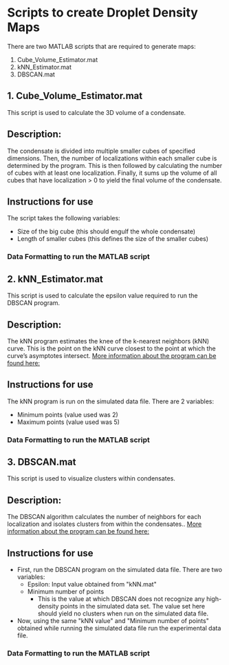 # Scripts to create Droplet Density Maps
There are two MATLAB scripts that are required to generate maps:
1. Cube_Volume_Estimator.mat
2. kNN_Estimator.mat
3. DBSCAN.mat

## 1. Cube_Volume_Estimator.mat
This script is used to calculate the 3D volume of a condensate. 

## Description:
The condensate is divided into multiple smaller cubes of specified dimensions. Then, the number of localizations within each smaller cube is determined by the program. This is then followed by calculating the number of cubes with at least one localization. Finally, it sums up the volume of all cubes that have localization > 0 to yield the final volume of the condensate. 

## Instructions for use
The script takes the following variables:
- Size of the big cube (this should engulf the whole condensate)
- Length of smaller cubes (this defines the size of the smaller cubes)

### Data Formatting to run the MATLAB script


## 2. kNN_Estimator.mat
This script is used to calculate the epsilon value required to run the DBSCAN program. 

## Description:
The kNN program estimates the knee of the k-nearest neighbors (kNN) curve. This is the point on the kNN curve closest to the point at which the curve’s asymptotes intersect. [More information about the program can be found here:](https://www.mathworks.com/help/radar/ref/clusterdbscan.clusterdbscan.estimateepsilon.html)  

## Instructions for use
The kNN program is run on the simulated data file. There are 2 variables:
- Minimum points (value used was 2)
- Maximum points (value used was 5)

### Data Formatting to run the MATLAB script

## 3. DBSCAN.mat
This script is used to visualize clusters within condensates.  

## Description:
The DBSCAN algorithm calculates the number of neighbors for each localization and isolates clusters from within the condensates.. [More information about the program can be found here:](https://www.mathworks.com/help/stats/dbscan.html)  

## Instructions for use
- First, run the DBSCAN program on the simulated data file. There are two variables:
  - Epsilon: Input value obtained from "kNN.mat"
  - Minimum number of points
    - This is the value at which DBSCAN does not recognize any high-density points in the simulated data set. The value set here should yield       no clusters when run on the simulated data file.
- Now, using the same "kNN value" and "Minimum number of points" obtained while running the simulated data file run the experimental data file. 

### Data Formatting to run the MATLAB script
